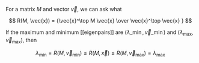 For a matrix $M$ and vector $\vec{v}$, we can ask what

$$
R(M, \vec{x}) = {\vec{x}^\top M \vec{x} \over \vec{x}^\top \vec{x} }
$$

If the maximum and minimum [[eigenpairs]] are $(\lambda\_\min, \vec{v}\_\min)$ and $(\lambda_{\max}, \vec{v}_{\max})$, then

$$
\lambda_\min = R(M, \vec{v}_\min) \leq R(M, \vec{x}) \leq R(M, \vec{v}_\max) = \lambda_\max
$$